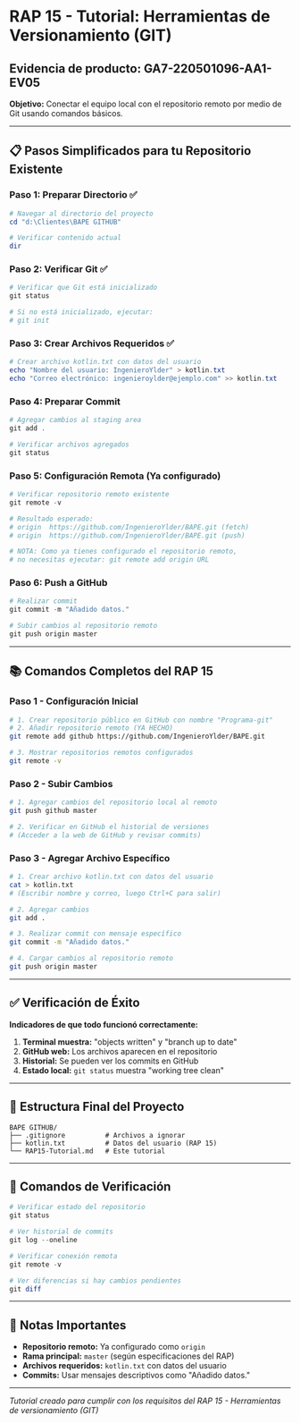 # RAP 15 - Tutorial: Herramientas de Versionamiento (GIT)

## Evidencia de producto: GA7-220501096-AA1-EV05

**Objetivo:** Conectar el equipo local con el repositorio remoto por medio de Git usando comandos básicos.

---

## 📋 Pasos Simplificados para tu Repositorio Existente

### **Paso 1: Preparar Directorio** ✅
```powershell
# Navegar al directorio del proyecto
cd "d:\Clientes\BAPE GITHUB"

# Verificar contenido actual
dir
```

### **Paso 2: Verificar Git** ✅
```powershell
# Verificar que Git está inicializado
git status

# Si no está inicializado, ejecutar:
# git init
```

### **Paso 3: Crear Archivos Requeridos** ✅
```powershell
# Crear archivo kotlin.txt con datos del usuario
echo "Nombre del usuario: IngenieroYlder" > kotlin.txt
echo "Correo electrónico: ingenieroylder@ejemplo.com" >> kotlin.txt
```

### **Paso 4: Preparar Commit**
```powershell
# Agregar cambios al staging area
git add .

# Verificar archivos agregados
git status
```

### **Paso 5: Configuración Remota (Ya configurado)**
```powershell
# Verificar repositorio remoto existente
git remote -v

# Resultado esperado:
# origin  https://github.com/IngenieroYlder/BAPE.git (fetch)
# origin  https://github.com/IngenieroYlder/BAPE.git (push)

# NOTA: Como ya tienes configurado el repositorio remoto,
# no necesitas ejecutar: git remote add origin URL
```

### **Paso 6: Push a GitHub**
```powershell
# Realizar commit
git commit -m "Añadido datos."

# Subir cambios al repositorio remoto
git push origin master
```

---

## 📚 Comandos Completos del RAP 15

### **Paso 1 - Configuración Inicial**
```bash
# 1. Crear repositorio público en GitHub con nombre "Programa-git"
# 2. Añadir repositorio remoto (YA HECHO)
git remote add github https://github.com/IngenieroYlder/BAPE.git

# 3. Mostrar repositorios remotos configurados
git remote -v
```

### **Paso 2 - Subir Cambios**
```bash
# 1. Agregar cambios del repositorio local al remoto
git push github master

# 2. Verificar en GitHub el historial de versiones
# (Acceder a la web de GitHub y revisar commits)
```

### **Paso 3 - Agregar Archivo Específico**
```bash
# 1. Crear archivo kotlin.txt con datos del usuario
cat > kotlin.txt
# (Escribir nombre y correo, luego Ctrl+C para salir)

# 2. Agregar cambios
git add .

# 3. Realizar commit con mensaje específico
git commit -m "Añadido datos."

# 4. Cargar cambios al repositorio remoto
git push origin master
```

---

## ✅ Verificación de Éxito

**Indicadores de que todo funcionó correctamente:**

1. **Terminal muestra:** "objects written" y "branch up to date"
2. **GitHub web:** Los archivos aparecen en el repositorio
3. **Historial:** Se pueden ver los commits en GitHub
4. **Estado local:** `git status` muestra "working tree clean"

---

## 📁 Estructura Final del Proyecto

```
BAPE GITHUB/
├── .gitignore          # Archivos a ignorar
├── kotlin.txt          # Datos del usuario (RAP 15)
└── RAP15-Tutorial.md   # Este tutorial
```

---

## 🔧 Comandos de Verificación

```powershell
# Verificar estado del repositorio
git status

# Ver historial de commits
git log --oneline

# Verificar conexión remota
git remote -v

# Ver diferencias si hay cambios pendientes
git diff
```

---

## 📝 Notas Importantes

- **Repositorio remoto:** Ya configurado como `origin`
- **Rama principal:** `master` (según especificaciones del RAP)
- **Archivos requeridos:** `kotlin.txt` con datos del usuario
- **Commits:** Usar mensajes descriptivos como "Añadido datos."

---

*Tutorial creado para cumplir con los requisitos del RAP 15 - Herramientas de versionamiento (GIT)*